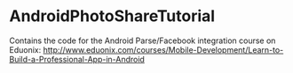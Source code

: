 # AndroidPhotoShareTutorial
Contains the code for the Android Parse/Facebook integration course on Eduonix: 
http://www.eduonix.com/courses/Mobile-Development/Learn-to-Build-a-Professional-App-in-Android
